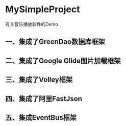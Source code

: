 # MySimpleProject
有关音乐播放软件的Demo
## 一、集成了GreenDao数据库框架
## 二、集成了Google Glide图片加载框架
## 三、集成了Volley框架
## 四、集成了阿里FastJson
## 五、集成EventBus框架
